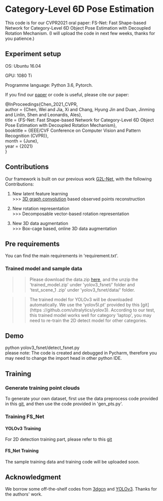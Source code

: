 # Category-Level 6D Pose Estimation

This code is for our CVPR2021 oral paper: FS-Net: Fast Shape-based Network for Category-Level 6D Object Pose Estimation with Decoupled Rotation Mechanism. (I will upload the code in next few weeks, thanks for you patience.)

## Experiment setup

OS: Ubuntu 16.04

GPU: 1080 Ti

Programme language: Python 3.6, Pytorch.
 
If you find our [paper](http://arxiv.org/abs/2103.07054) or code is useful, please cite our paper:

@InProceedings{Chen_2021_CVPR,  
author = {Chen, Wei and Jia, Xi and Chang, Hyung Jin and Duan, Jinming and Linlin, Shen and Leonardis, Ales},  
title = {FS-Net: Fast Shape-based Network for Category-Level 6D Object Pose Estimation with Decoupled Rotation Mechanism},  
booktitle = {IEEE/CVF Conference on Computer Vision and Pattern Recognition (CVPR)},  
month = {June},  
year = {2021}  
}  


## Contributions
Our framework is built on our previous work [G2L-Net](https://github.com/DC1991/G2L_Net), with the following Contributions:
 1. New latent feature learning  
        >>> [3D graph convolution](https://github.com/j1a0m0e4sNTU/3dgcn/issues) based observed points reconstruction

 2. New rotation representation  
        >>> Decomposable vector-based rotation representation

 3. New 3D data augmentation  
        >>> Box-cage based, online 3D data augmentation



## Pre requirements

You can find the main requirements in 'requirement.txt'.

### Trained model and sample data
>>Please download the data.zip [here](https://drive.google.com/file/d/15efs1IIjbRnWIlh-9sXMfbqyL4S08bEG/view?usp=sharing
>), and the unzip the 'trained_model.zip' under 'yolov3_fsnet/' folder and
 'test_scene_1
.zip' under 'yolov3_fsnet/data/' folder.   

>>The trained model for YOLOv3 will be downloaded automatically. We use the 'yolov5l.pt' provided by this [git](https
>://github.com/ultralytics/yolov3). According to our test, this trained model works well for category 'laptop', you
> may need to re-train the 2D detect model for other categories.

## Demo

python yolov3_fsnet/detect_fsnet.py  
please note: The code is created and debugged in Pycharm, therefore you may need to change the import head in other
 python IDE. 
## Training
### Generate training point clouds
To generate your own dataset, first use the data preprocess code provided in this [git](https://github.com/mentian/object-deformnet/blob/master/preprocess/pose_data.py), and then use the code
 provided in 'gen_pts.py'.

### Training FS_Net
#### YOLOv3 Training
For 2D detection training part, please refer to this [git](https://github.com/ultralytics/yolov3)
#### FS_Net Training
The sample training data and training code will be uploaded soon.


## Acknowledgment
We borrow some off-the-shelf codes from [3dgcn](https://github.com/j1a0m0e4sNTU/3dgcn) and [YOLOv3](https://github.com/ultralytics/yolov3). Thanks for the authors' work.

